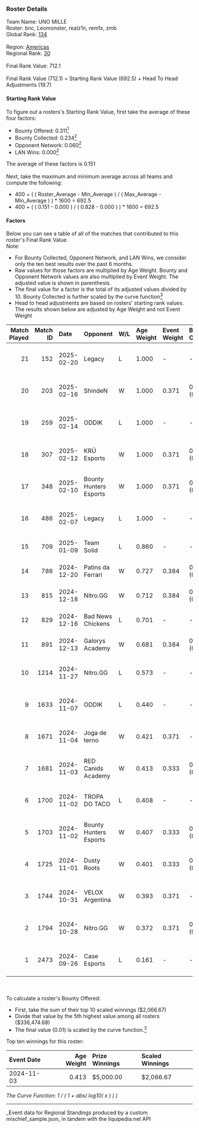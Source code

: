 ### Roster Details<br />
Team Name: UNO MILLE<br />
Roster: bnc, Leomonster, realz1n, rem1x, zmb<br />
Global Rank: [134](../../standings_global_2025_03_01.md)<br />
<br />
Region: [Americas]( ../../standings_americas_2025_03_01.md)<br />
Regional Rank: [30]( ../../standings_americas_2025_03_01.md)<br />
<br />
Final Rank Value:  712.1<br />
<br />
Final Rank Value (712.1) = Starting Rank Value (692.5) + Head To Head Adjustments (19.7)<br />

#### Starting Rank Value<br />
To figure out a rosters's Starting Rank Value, first take the average of these four factors:<br />
- Bounty Offered: 0.311[<sup>1</sup>](#table2)
- Bounty Collected: 0.234[<sup>2</sup>](#table1)
- Opponent Network: 0.060[<sup>2</sup>](#table1)
- LAN Wins: 0.000[<sup>2</sup>](#table1)

The average of these factors is 0.151<br />
<br />
Next, take the maximum and minimum average across all teams and compute the following:<br />
- 400 + ( ( Roster_Average - Min_Average ) / ( Max_Average - Min_Average ) ) * 1600 = 692.5
- 400 + ( ( 0.151 - 0.000 ) / ( 0.828 - 0.000 ) ) * 1600 = 692.5


#### Factors<br />
Below you can see a table of all of the matches that contributed to this roster's Final Rank Value.<br />
Note:<br />

- For Bounty Collected, Opponent Network, and LAN Wins, we consider only the ten best results over the past 6 months.
- Raw values for those factors are multiplied by Age Weight. Bounty and Opponent Network values are also multiplied by Event Weight. The adjusted value is shown in parenthesis.
- The final value for a factor is the total of its adjusted values divided by 10. Bounty Collected is further scaled by the curve function[<sup>3</sup>](#curveFunction)
- Head to head adjustments are based on rosters' starting rank values. The results shown below are adjusted by Age Weight and not Event Weight
<span id="table1"></span><br />


| Match Played | Match ID | Date       | Opponent               | W/L | Age Weight | Event Weight | Bounty Collected | Opponent Network | LAN Wins  | H2H Adj. | Roster                               |
| -: | -: | :- | :- | :- | :- | :- | :- | :- | :- | -: | :- |
|           21 |      152 | 2025-02-20 | Legacy                 | L   | 1.000      | -            | -                | -                | -         |    -6.34 | bnc, Leomonster, realz1n, rem1x, zmb |
|           20 |      203 | 2025-02-16 | ShindeN                | W   | 1.000      | 0.371        | 0.005 (0.002)    | 0.377 (0.140)    | 0 (0.000) |    14.89 | bnc, Leomonster, realz1n, rem1x, zmb |
|           19 |      259 | 2025-02-14 | ODDIK                  | L   | 1.000      | -            | -                | -                | -         |   -11.23 | bnc, Leomonster, realz1n, rem1x, zmb |
|           18 |      307 | 2025-02-12 | KRÜ Esports            | W   | 1.000      | 0.371        | 0.001 (0.001)    | 0.169 (0.063)    | 0 (0.000) |    13.59 | bnc, Leomonster, realz1n, rem1x, zmb |
|           17 |      348 | 2025-02-10 | Bounty Hunters Esports | W   | 1.000      | 0.371        | 0.001 (0.000)    | 0.240 (0.089)    | 0 (0.000) |    14.22 | bnc, Leomonster, realz1n, rem1x, zmb |
|           16 |      486 | 2025-02-07 | Legacy                 | L   | 1.000      | -            | -                | -                | -         |    -8.04 | bnc, Leomonster, realz1n, rem1x, zmb |
|           15 |      709 | 2025-01-09 | Team Solid             | L   | 0.860      | -            | -                | -                | -         |    -9.51 | bnc, max, realz1n, rem1x, zmb        |
|           14 |      786 | 2024-12-20 | Patins da Ferrari      | W   | 0.727      | 0.384        | 0.000 (0.000)    | 0.128 (0.036)    | 0 (0.000) |     6.52 | bnc, max, realz1n, rem1x, zmb        |
|           13 |      815 | 2024-12-18 | Nitro.GG               | W   | 0.712      | 0.384        | 0.001 (0.000)    | 0.358 (0.098)    | 0 (0.000) |    10.08 | bnc, max, realz1n, rem1x, zmb        |
|           12 |      829 | 2024-12-16 | Bad News Chickens      | L   | 0.701      | -            | -                | -                | -         |   -12.50 | bnc, max, realz1n, rem1x, zmb        |
|           11 |      891 | 2024-12-13 | Galorys Academy        | W   | 0.681      | 0.384        | 0.000 (0.000)    | -                | 0 (0.000) |     3.32 | bnc, max, realz1n, rem1x, zmb        |
|           10 |     1214 | 2024-11-27 | Nitro.GG               | L   | 0.573      | -            | -                | -                | -         |    -9.96 | lukiz, pancc, realz1n, rem1x, zmb    |
|            9 |     1633 | 2024-11-07 | ODDIK                  | L   | 0.440      | -            | -                | -                | -         |    -5.69 | lukiz, pancc, realz1n, rem1x, zmb    |
|            8 |     1671 | 2024-11-04 | Joga de terno          | W   | 0.421      | 0.371        | -                | 0.111 (0.017)    | 0 (0.000) |     3.12 | lukiz, pancc, realz1n, rem1x, zmb    |
|            7 |     1681 | 2024-11-03 | RED Canids Academy     | W   | 0.413      | 0.333        | 0.005 (0.001)    | -                | 0 (0.000) |     5.47 | lukiz, pancc, realz1n, rem1x, zmb    |
|            6 |     1700 | 2024-11-02 | TROPA DO TACO          | L   | 0.408      | -            | -                | -                | -         |    -6.88 | lukiz, pancc, realz1n, rem1x, zmb    |
|            5 |     1703 | 2024-11-02 | Bounty Hunters Esports | W   | 0.407      | 0.333        | 0.001 (0.000)    | 0.240 (0.033)    | 0 (0.000) |     5.64 | lukiz, pancc, realz1n, rem1x, zmb    |
|            4 |     1725 | 2024-11-01 | Dusty Roots            | W   | 0.401      | 0.333        | 0.008 (0.001)    | 0.422 (0.056)    | 0 (0.000) |     7.21 | lukiz, pancc, realz1n, rem1x, zmb    |
|            3 |     1744 | 2024-10-31 | VELOX Argentina        | W   | 0.393      | 0.371        | -                | 0.121 (0.018)    | -         |     3.30 | lukiz, pancc, realz1n, rem1x, zmb    |
|            2 |     1794 | 2024-10-28 | Nitro.GG               | W   | 0.372      | 0.371        | 0.001 (0.000)    | 0.358 (0.049)    | -         |     5.26 | lukiz, pancc, realz1n, rem1x, zmb    |
|            1 |     2473 | 2024-09-26 | Case Esports           | L   | 0.161      | -            | -                | -                | -         |    -2.79 | honda, lukiz, realz1n, rem1x, zmb    |

<br />
<span id="table2"></span><br />
To calculate a roster's Bounty Offered:<br />

- First, take the sum of their top 10 scaled winnings ($2,066.67)
- Divide that value by the 5th highest value among all rosters ($336,474.68)
- The final value (0.01) is scaled by the curve function.[<sup>3</sup>](#curveFunction)

Top ten winnings for this roster:<br />

| Event Date | Age Weight | Prize Winnings | Scaled Winnings |
| :- | -: | :- | :- |
| 2024-11-03 |      0.413 | $5,000.00      | $2,066.67       |


<span id="curveFunction"></span>_The Curve Function: 1 / ( 1 + abs( log10( x ) ) )_<br />

---
_Event data for Regional Standings produced by a custom mischief_sample.json, in tandem with the liquipedia.net API<br />
